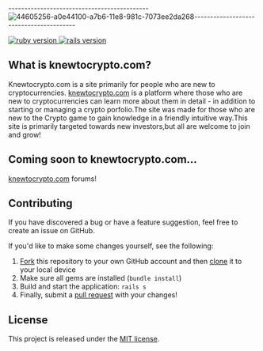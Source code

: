 

--------------------------------------------![44605256-a0e44100-a7b6-11e8-981c-7073ee2da268](https://user-images.githubusercontent.com/19755484/45977562-00cd4200-c018-11e8-92a9-d2796513ec5e.png)----------------------------------------



<p align="left">
  <a href="https://www.ruby-lang.org/en/">
    <img src="https://img.shields.io/badge/Rails-v5.1.6-yellow.svg" alt="ruby version"/>
  </a>
  <a href="http://rubyonrails.org/">
    <img src="https://img.shields.io/badge/Ruby-v2.5.1-yellow.svg" alt="rails version"/>
  </a>





## What is knewtocrypto.com?
Knewtocrypto.com is a site primarily for people who are new to cryptocurrencies.
[knewtocrypto.com](http://knewtocrypto.com) is a platform where those who are new to cryptocurrencies can learn more about them in detail - in addition to starting or managing a crypto porfolio.The site was made for those who are new to the Crypto game to gain knowledge in a friendly intuitive way.This site is primarily targeted towards new investors,but all are welcome to join and grow!

## Coming soon to knewtocrypto.com...
[knewtocrypto.com](http://knewtocrypto.com) forums!

## Contributing

If you have discovered a bug or have a feature suggestion, feel free to create an issue on GitHub.

If you'd like to make some changes yourself, see the following:
1. [Fork](https://help.github.com/articles/fork-a-repo/) this repository to your own GitHub account and then [clone](https://help.github.com/articles/cloning-a-repository/) it to your local device
2. Make sure all gems are installed (`bundle install`)
3. Build and start the application: `rails s`
4. Finally, submit a [pull request](https://help.github.com/articles/creating-a-pull-request-from-a-fork/) with your changes!


## License

This project is released under the [MIT license](LICENSE).
